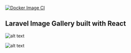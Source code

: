 [![Docker Image CI](https://github.com/imgrant/LaravelGallery/actions/workflows/docker-image.yml/badge.svg)](https://github.com/imgrant/LaravelGallery/actions/workflows/docker-image.yml)

## Laravel Image Gallery built with React

![alt text](https://i.imgur.com/ScXQVLB.png)

![alt text](https://i.imgur.com/1p7eB9L.png)
